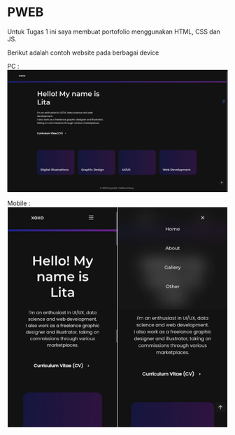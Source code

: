 # PWEB

Untuk Tugas 1 ini saya membuat portofolio menggunakan HTML, CSS dan JS.

Berikut adalah contoh website pada berbagai device

PC :
<img src="assets/img/pc.png">

Mobile :
<img src="assets/img/hp2.jpg">
